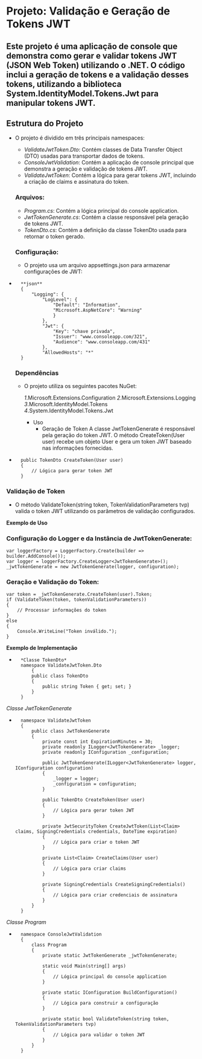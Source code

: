 # Projeto: Validação e Geração de Tokens JWT
## Este projeto é uma aplicação de console que demonstra como gerar e validar tokens JWT (JSON Web Token) utilizando o .NET. O código inclui a geração de tokens e a validação desses tokens, utilizando a biblioteca System.IdentityModel.Tokens.Jwt para manipular tokens JWT.

## Estrutura do Projeto
- O projeto é dividido em três principais namespaces:
    - *ValidateJwtToken.Dto*: Contém classes de Data Transfer Object (DTO) usadas para transportar dados de tokens.
    - *ConsoleJwtValidation*: Contém a aplicação de console principal que demonstra a geração e validação de tokens JWT.
    - *ValidateJwtToken*: Contém a lógica para gerar tokens JWT, incluindo a criação de claims e assinatura do token.
    ### Arquivos:
    - *Program.cs*: Contém a lógica principal do console application.
    - *JwtTokenGenerate.cs*: Contém a classe responsável pela geração de tokens JWT.
    - *TokenDto.cs*: Contém a definição da classe TokenDto usada para retornar o token gerado.
    ### Configuração:
    - O projeto usa um arquivo appsettings.json para armazenar configurações de JWT:

-       **json**
        {
            "Logging": {
                "LogLevel": {
                    "Default": "Information",
                    "Microsoft.AspNetCore": "Warning"
                    }
                },
                "Jwt": {
                    "Key": "chave privada",
                    "Issuer": "www.consoleapp.com/321",
                    "Audience": "www.consoleapp.com/431"
                },
                "AllowedHosts": "*"
        }
    ### Dependências
    - O projeto utiliza os seguintes pacotes NuGet:

        *1*.Microsoft.Extensions.Configuration
        *2*.Microsoft.Extensions.Logging
        *3*.Microsoft.IdentityModel.Tokens
        *4*.System.IdentityModel.Tokens.Jwt
        - Uso
            - Geração de Token
                A classe JwtTokenGenerate é responsável pela geração do token JWT. O método CreateToken(User user) recebe um objeto User e gera um token JWT baseado nas informações fornecidas.

-       public TokenDto CreateToken(User user)
        {
            // Lógica para gerar token JWT
        }

### Validação de Token
- O método ValidateToken(string token, TokenValidationParameters tvp) valida o token JWT utilizando os parâmetros de validação configurados.

**Exemplo de Uso**
### Configuração do Logger e da Instância de JwtTokenGenerate:

    var loggerFactory = LoggerFactory.Create(builder => builder.AddConsole());
    var logger = loggerFactory.CreateLogger<JwtTokenGenerate>();
    _jwtTokenGenerate = new JwtTokenGenerate(logger, configuration);

### Geração e Validação do Token:
    var token = _jwtTokenGenerate.CreateToken(user).Token;
    if (ValidateToken(token, tokenValidationParameters))
    {
        // Processar informações do token
    }
    else
    {
        Console.WriteLine("Token inválido.");
    }

**Exemplo de Implementação**
-       *Classe TokenDto*
        namespace ValidateJwtToken.Dto
            {
            public class TokenDto
            {
                public string Token { get; set; }
            }
        }

*Classe JwtTokenGenerate*
-       namespace ValidateJwtToken
        {
            public class JwtTokenGenerate
            {
                private const int ExpirationMinutes = 30;
                private readonly ILogger<JwtTokenGenerate> _logger;
                private readonly IConfiguration _configuration;

                public JwtTokenGenerate(ILogger<JwtTokenGenerate> logger, IConfiguration configuration)
                {
                    _logger = logger;
                    _configuration = configuration;
                }

                public TokenDto CreateToken(User user)
                {
                    // Lógica para gerar token JWT
                }

                private JwtSecurityToken CreateJwtToken(List<Claim> claims, SigningCredentials credentials, DateTime expiration)
                {
                    // Lógica para criar o token JWT
                }

                private List<Claim> CreateClaims(User user)
                {
                    // Lógica para criar claims
                }

                private SigningCredentials CreateSigningCredentials()
                {
                    // Lógica para criar credenciais de assinatura
                }
            }
        }
*Classe Program*

-       namespace ConsoleJwtValidation
        {
            class Program
            {
                private static JwtTokenGenerate _jwtTokenGenerate;

                static void Main(string[] args)
                {
                    // Lógica principal do console application
                }

                private static IConfiguration BuildConfiguration()
                {
                    // Lógica para construir a configuração
                }

                private static bool ValidateToken(string token, TokenValidationParameters tvp)
                {
                    // Lógica para validar o token JWT
                }
            }
        }
